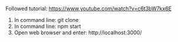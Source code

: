 Followed tutorial:  https://www.youtube.com/watch?v=c6t3bW7kx6E

1) In command line:  git clone
2) In command line: npm start
3) Open web browser and enter: http://localhost:3000/
